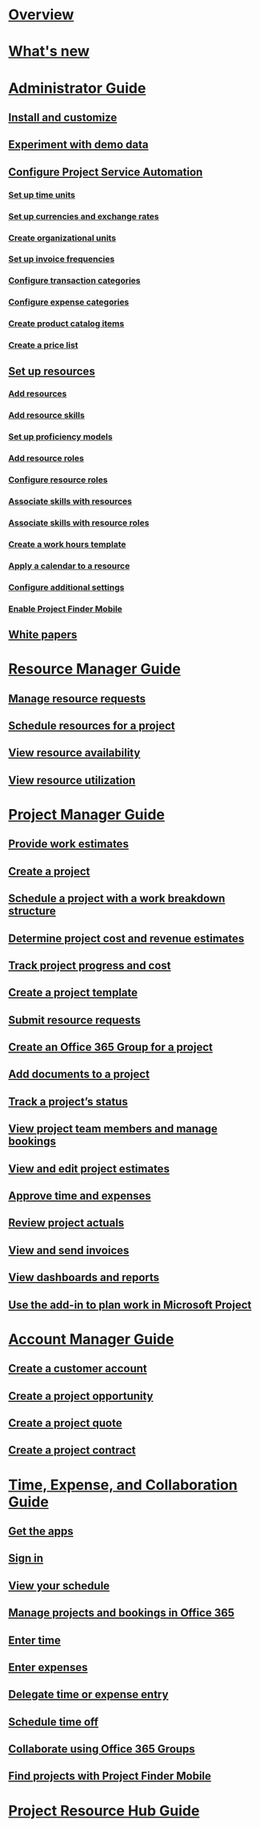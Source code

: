 # [Overview](overview.md)
# [What's new](../field-service/whats-new-field-service-project-service.md)
# [Administrator Guide](admin-guide.md)
## [Install and customize](install-customize.md)
## [Experiment with demo data](use-demo-data.md)
## [Configure Project Service Automation](configure.md)
### [Set up time units](set-up-time-units.md)
### [Set up currencies and exchange rates](set-up-currencies-exchange-rates.md)
### [Create organizational units](create-organizational-units.md)
### [Set up invoice frequencies](set-up-invoice-frequencies.md)
### [Configure transaction categories](configure-transaction-categories.md)
### [Configure expense categories](configure-expense-categories.md)
### [Create product catalog items](create-product-catalog-items.md)
### [Create a price list](create-price-list.md)
## [Set up resources](set-up-resources.md)
### [Add resources](add-resources.md)
### [Add resource skills](add-resource-skills.md)
### [Set up proficiency models](set-up-proficiency-models.md)
### [Add resource roles](add-resource-roles.md)
### [Configure resource roles](configure-resource-roles.md)
### [Associate skills with resources](associate-skills-with-resources.md)
### [Associate skills with resource roles](associate-skills-with-resource-roles.md)
### [Create a work hours template](create-work-hours-template.md)
### [Apply a calendar to a resource](apply-calendar-resource.md)
### [Configure additional settings](configure-additional-parameters-settings.md)
### [Enable Project Finder Mobile](enable-project-finder-mobile-app-features.md)
## [White papers](white-papers.md)
# [Resource Manager Guide](resource-manager-guide.md)
## [Manage resource requests](manage-resource-requests.md)
## [Schedule resources for a project](schedule-resources-project.md)
## [View resource availability](view-resource-availability.md)
## [View resource utilization](view-resource-utilization.md)
# [Project Manager Guide](project-manager-guide.md)
## [Provide work estimates](provide-estimates-project-during-sales-process.md)
## [Create a project](create-project.md)
## [Schedule a project with a work breakdown structure](schedule-project-work-breakdown-structure.md)
## [Determine project cost and revenue estimates](determine-project-cost-revenue-estimates.md)
## [Track project progress and cost](track-project-progress-cost.md)
## [Create a project template](create-project-template.md)
## [Submit resource requests](submit-resource-requests.md)
## [Create an Office 365 Group for a project](create-office-365-group-project.md)
## [Add documents to a project](add-documents-project.md)
## [Track a project’s status](track-project-status.md)
## [View project team members and manage bookings](view-project-team-members-manage-bookings.md)
## [View and edit project estimates](view-edit-project-estimates.md)
## [Approve time and expenses](approve-time-expenses.md)
## [Review project actuals](review-project-actuals.md)
## [View and send invoices](view-send-invoices.md)
## [View dashboards and reports](view-dashboards-reports.md)
## [Use the add-in to plan work in Microsoft Project](add-plan-work-microsoft-project.md)
# [Account Manager Guide](account-manager-guide.md)
## [Create a customer account](create-customer-account.md)
## [Create a project opportunity](create-project-opportunity.md)
## [Create a project quote](create-project-quote.md)
## [Create a project contract](create-project-contract.md)
# [Time, Expense, and Collaboration Guide](time-expense-collaboration-guide.md)
## [Get the apps](get-apps.md)
## [Sign in](sign-in.md)
## [View your schedule](view-schedule.md)
## [Manage projects and bookings in Office 365](manage-project-bookings-office-365-calendar.md)
## [Enter time](enter-time.md)
## [Enter expenses](enter-expenses.md)
## [Delegate time or expense entry](allow-someone-else-enter-time-entry-expense.md)
## [Schedule time off](schedule-time-off.md)
## [Collaborate using Office 365 Groups](collaborate-project-team-members-office-365-groups.md)
## [Find projects with Project Finder Mobile](find-next-project-finder-mobile-app.md)
# [Project Resource Hub Guide](project-resource-hub-users-guide.md)
